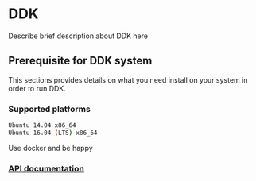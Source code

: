 # DDK

Describe brief description about DDK here

## Prerequisite for DDK system

This sections provides details on what you need install on your system in order to run DDK.

### Supported platforms

```bash
Ubuntu 14.04 x86_64
Ubuntu 16.04 (LTS) x86_64
```

Use docker and be happy

### [API documentation](docs/api/index.md)
